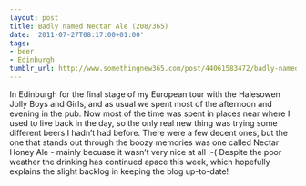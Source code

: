 ```yaml
---
layout: post
title: Badly named Nectar Ale (208/365)
date: '2011-07-27T08:17:00+01:00'
tags:
- beer
- Edinburgh
tumblr_url: http://www.somethingnew365.com/post/44061583472/badly-named-nectar-ale-208365
---
```

In Edinburgh for the final stage of my European tour with the Halesowen Jolly Boys and Girls, and as usual we spent most of the afternoon and evening in the pub.
Now most of the time was spent in places near where I used to live back in the day, so the only real new thing was trying some different beers I hadn’t had before. There were a few decent ones, but the one that stands out through the boozy memories was one called Nectar Honey Ale - mainly becuase it wasn’t very nice at all :-(
Despite the poor weather the drinking has continued apace this week, which hopefully explains the slight backlog in keeping the blog up-to-date!

